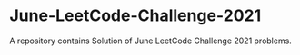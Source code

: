 # June-LeetCode-Challenge-2021
A repository contains Solution of  June LeetCode Challenge 2021 problems.
